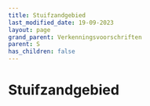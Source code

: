 ```yaml
---
title: Stuifzandgebied
last_modified_date: 19-09-2023
layout: page
grand_parent: Verkenningsvoorschriften
parent: S
has_children: false
---
```


Stuifzandgebied
===============

